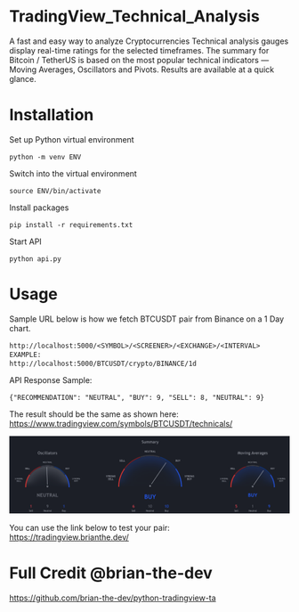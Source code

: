 # TradingView_Technical_Analysis

A fast and easy way to analyze Cryptocurrencies Technical analysis gauges display real-time ratings for the selected timeframes. The summary for Bitcoin / TetherUS is based on the most popular technical indicators — Moving Averages, Oscillators and Pivots. Results are available at a quick glance.

# Installation

Set up Python virtual environment

```
python -m venv ENV
```

Switch into the virtual environment

```
source ENV/bin/activate
```

Install packages

```
pip install -r requirements.txt
```

Start API

```
python api.py
```

# Usage

Sample URL below is how we fetch BTCUSDT pair from Binance on a 1 Day chart.

```
http://localhost:5000/<SYMBOL>/<SCREENER>/<EXCHANGE>/<INTERVAL>
EXAMPLE:
http://localhost:5000/BTCUSDT/crypto/BINANCE/1d

```

API Response Sample:

```
{"RECOMMENDATION": "NEUTRAL", "BUY": 9, "SELL": 8, "NEUTRAL": 9}
```

The result should be the same as shown here: https://www.tradingview.com/symbols/BTCUSDT/technicals/

![Screenshot](media/TV_TA.png)

You can use the link below to test your pair: https://tradingview.brianthe.dev/

# Full Credit @brian-the-dev

https://github.com/brian-the-dev/python-tradingview-ta

